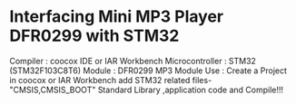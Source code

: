Interfacing Mini MP3 Player DFR0299 with STM32
==================================================================

Compiler : coocox IDE or IAR Workbench
Microcontroller : STM32 (STM32F103C8T6)
Module : DFR0299 MP3 Module
Use : Create a Project in coocox or IAR Workbench add STM32 related files-"CMSIS,CMSIS_BOOT" Standard Library ,application code and Compile!!!
